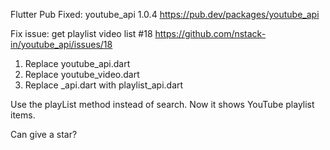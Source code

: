 
Flutter Pub Fixed: youtube_api 1.0.4
https://pub.dev/packages/youtube_api

Fix issue: get playlist video list #18 
https://github.com/nstack-in/youtube_api/issues/18

1. Replace youtube_api.dart
2. Replace youtube_video.dart
3. Replace _api.dart with playlist_api.dart 

Use the playList method instead of search.
Now it shows YouTube playlist items.

Can give a star?
